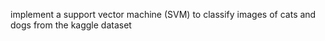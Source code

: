 implement a support vector machine (SVM) to classify images of cats and dogs from the kaggle dataset
